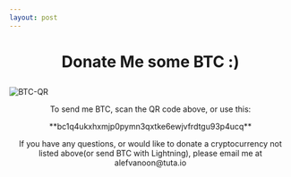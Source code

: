 ```yaml
---
layout: post
---
```


# <p align="center">Donate Me some BTC :)</p>

![BTC-QR](https://user-images.githubusercontent.com/53198048/126067616-7c4ead19-015c-47b4-b3d7-e198bf0ecc1a.png)

<p align="center">To send me BTC, scan the QR code above, or use this:</p>

<p align="center">**bc1q4ukxhxmjp0pymn3qxtke6ewjvfrdtgu93p4ucq**</p>

<p align="center">If you have any questions, or would like to donate a cryptocurrency not listed above(or send BTC with Lightning), please email me at alefvanoon@tuta.io</p>
